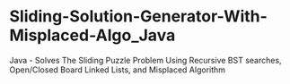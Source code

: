 # Sliding-Solution-Generator-With-Misplaced-Algo_Java
Java - Solves The Sliding Puzzle Problem Using Recursive BST searches, Open/Closed Board Linked Lists, and Misplaced Algorithm
